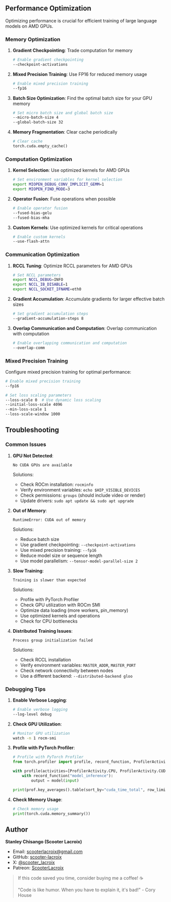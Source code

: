 ## Performance Optimization

Optimizing performance is crucial for efficient training of large language models on AMD GPUs.

### Memory Optimization

1. **Gradient Checkpointing**: Trade computation for memory
   ```bash
   # Enable gradient checkpointing
   --checkpoint-activations
   ```

2. **Mixed Precision Training**: Use FP16 for reduced memory usage
   ```bash
   # Enable mixed precision training
   --fp16
   ```

3. **Batch Size Optimization**: Find the optimal batch size for your GPU memory
   ```bash
   # Set micro batch size and global batch size
   --micro-batch-size 4
   --global-batch-size 32
   ```

4. **Memory Fragmentation**: Clear cache periodically
   ```python
   # Clear cache
   torch.cuda.empty_cache()
   ```

### Computation Optimization

1. **Kernel Selection**: Use optimized kernels for AMD GPUs
   ```bash
   # Set environment variables for kernel selection
   export MIOPEN_DEBUG_CONV_IMPLICIT_GEMM=1
   export MIOPEN_FIND_MODE=3
   ```

2. **Operator Fusion**: Fuse operations when possible
   ```bash
   # Enable operator fusion
   --fused-bias-gelu
   --fused-bias-mha
   ```

3. **Custom Kernels**: Use optimized kernels for critical operations
   ```bash
   # Enable custom kernels
   --use-flash-attn
   ```

### Communication Optimization

1. **RCCL Tuning**: Optimize RCCL parameters for AMD GPUs
   ```bash
   # Set NCCL parameters
   export NCCL_DEBUG=INFO
   export NCCL_IB_DISABLE=1
   export NCCL_SOCKET_IFNAME=eth0
   ```

2. **Gradient Accumulation**: Accumulate gradients for larger effective batch sizes
   ```bash
   # Set gradient accumulation steps
   --gradient-accumulation-steps 8
   ```

3. **Overlap Communication and Computation**: Overlap communication with computation
   ```bash
   # Enable overlapping communication and computation
   --overlap-comm
   ```

### Mixed Precision Training

Configure mixed precision training for optimal performance:

```bash
# Enable mixed precision training
--fp16

# Set loss scaling parameters
--loss-scale 0  # Use dynamic loss scaling
--initial-loss-scale 4096
--min-loss-scale 1
--loss-scale-window 1000
```

## Troubleshooting

### Common Issues

1. **GPU Not Detected**:
   ```
   No CUDA GPUs are available
   ```
   
   Solutions:
   - Check ROCm installation: `rocminfo`
   - Verify environment variables: `echo $HIP_VISIBLE_DEVICES`
   - Check permissions: `groups` (should include video or render)
   - Update drivers: `sudo apt update && sudo apt upgrade`

2. **Out of Memory**:
   ```
   RuntimeError: CUDA out of memory
   ```
   
   Solutions:
   - Reduce batch size
   - Use gradient checkpointing: `--checkpoint-activations`
   - Use mixed precision training: `--fp16`
   - Reduce model size or sequence length
   - Use model parallelism: `--tensor-model-parallel-size 2`

3. **Slow Training**:
   ```
   Training is slower than expected
   ```
   
   Solutions:
   - Profile with PyTorch Profiler
   - Check GPU utilization with ROCm SMI
   - Optimize data loading (more workers, pin_memory)
   - Use optimized kernels and operations
   - Check for CPU bottlenecks

4. **Distributed Training Issues**:
   ```
   Process group initialization failed
   ```
   
   Solutions:
   - Check RCCL installation
   - Verify environment variables: `MASTER_ADDR`, `MASTER_PORT`
   - Check network connectivity between nodes
   - Use a different backend: `--distributed-backend gloo`

### Debugging Tips

1. **Enable Verbose Logging**:
   ```bash
   # Enable verbose logging
   --log-level debug
   ```

2. **Check GPU Utilization**:
   ```bash
   # Monitor GPU utilization
   watch -n 1 rocm-smi
   ```

3. **Profile with PyTorch Profiler**:
   ```python
   # Profile with PyTorch Profiler
   from torch.profiler import profile, record_function, ProfilerActivity
   
   with profile(activities=[ProfilerActivity.CPU, ProfilerActivity.CUDA]) as prof:
       with record_function("model_inference"):
           output = model(input)
   
   print(prof.key_averages().table(sort_by="cuda_time_total", row_limit=10))
   ```

4. **Check Memory Usage**:
   ```python
   # Check memory usage
   print(torch.cuda.memory_summary())
   ```


## Author

**Stanley Chisango (Scooter Lacroix)**

- Email: scooterlacroix@gmail.com
- GitHub: [scooter-lacroix](https://github.com/scooter-lacroix)
- X: [@scooter_lacroix](https://x.com/scooter_lacroix)
- Patreon: [ScooterLacroix](https://patreon.com/ScooterLacroix)

> If this code saved you time, consider buying me a coffee! ☕
> 
> "Code is like humor. When you have to explain it, it's bad!" - Cory House

